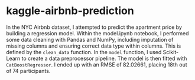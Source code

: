 # kaggle-airbnb-prediction

In the NYC Airbnb dataset, I attempted to predict the apartment price by building a regression model. Within the model.ipynb notebook, I performed some data cleaning with Pandas and NumPy, including imputation of missing columns and ensuring correct data type within columns. This is defined by the `clean_data` function. In the `model` function, I used Scikit-Learn to create a data preprocessor pipeline. The model is then fitted with `CatBoostRegressor`. I ended up with an RMSE of 82.02661, placing 18th out of 74 participants.

